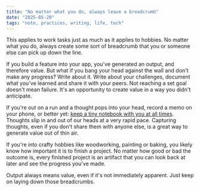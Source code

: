 ```yaml
---
title: "No matter what you do, always leave a breadcrumb"
date: "2025-05-20"
tags: "note, practices, writing, life, tech"
---
```


This applies to work tasks just as much as it applies to hobbies. No matter what you do, always create some sort of breadcrumb that you or someone else can pick up down the line.

If you build a feature into your app, you've generated an output, and therefore value. But what if you bang your head against the wall and don't make any progress? Write about it. Write about your challenges, document what you've learned and share it with your peers. Not reaching a set goal doesn't mean failure. It's an opportunity to create value in a way you didn't anticipate.

If you're out on a run and a thought pops into your head, record a memo on your phone, or better yet: [keep a tiny notebook with you at all times](https://garrit.xyz/posts/2023-09-09-everyday-carry-notebooks). Thoughts slip in and out of our heads at a very rapid pace. Capturing thoughts, even if you don't share them with anyone else, is a great way to generate value out of thin air.

If you're into crafty hobbies like woodworking, painting or baking, you likely know how important it is to finish a project. No matter how good or bad the outcome is, every finished project is an artifact that you can look back at later and see the progress you've made.

Output always means value, even if it's not immediately apparent. Just keep on laying down those breadcrumbs.


